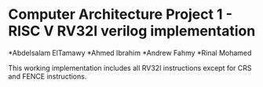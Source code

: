 # Computer Architecture Project 1 - RISC V RV32I verilog implementation

*Abdelsalam ElTamawy
*Ahmed Ibrahim
*Andrew Fahmy
*Rinal Mohamed

This working implementation includes all RV32I instructions except for CRS and FENCE instructions.